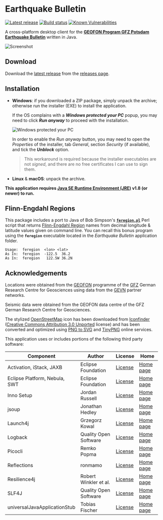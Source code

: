 Earthquake Bulletin
===================

[![Latest release](https://img.shields.io/github/release/albertus82/earthquake-bulletin.svg)](https://github.com/albertus82/earthquake-bulletin/releases/latest)
[![Build status](https://github.com/albertus82/earthquake-bulletin/actions/workflows/build.yml/badge.svg)](https://github.com/albertus82/earthquake-bulletin/actions)
[![Known Vulnerabilities](https://snyk.io/test/github/albertus82/earthquake-bulletin/badge.svg?targetFile=pom.xml)](https://snyk.io/test/github/albertus82/earthquake-bulletin?targetFile=pom.xml)

A cross-platform desktop client for the [**GEOFON Program GFZ Potsdam Earthquake Bulletin**](https://geofon.gfz-potsdam.de/eqinfo/list.php) written in Java.

![Screenshot](https://user-images.githubusercontent.com/8672431/112748093-e8a85600-8fb9-11eb-8b86-ba8a498bf377.png)

## Download

Download the [latest release](https://github.com/albertus82/earthquake-bulletin/releases/latest) from the [releases page](https://github.com/albertus82/earthquake-bulletin/releases).

## Installation

* **Windows**: if you downloaded a ZIP package, simply unpack the archive; otherwise run the installer (EXE) to install the application.

  If the OS complains with a ***Windows protected your PC*** popup, you may need to click ***Run anyway*** to proceed with the installation.

  ![Windows protected your PC](https://user-images.githubusercontent.com/8672431/31048995-7145b034-a62a-11e7-860b-c477237145ce.png)

  In order to enable the *Run anyway* button, you may need to open the *Properties* of the installer, tab *General*, section *Security* (if available), and tick the ***Unblock*** option.
  > This workaround is required because the installer executables are not *signed*, and there are no free certificates I can use to sign them.
* **Linux** & **macOS**: unpack the archive.

**This application requires [Java SE Runtime Environment (JRE)](https://www.java.com) v1.8 (or newer) to run.**

## Flinn-Engdahl Regions

This package includes a port to Java of Bob Simpson's [**`feregion.pl`**](https://bit.ly/feregion) Perl script that returns [Flinn-Engdahl Region](https://earthquake.usgs.gov/data/flinn_engdahl.php) names from decimal longitude & latitude values given on command line. You can recall this bonus program using the **`feregion`** executable located in the *Earthquake Bulletin* application folder.
```
Usage:  feregion  <lon> <lat>
As In:  feregion  -122.5  36.2
As In:  feregion   122.5W 36.2N
```

## Acknowledgements

Locations were obtained from the [GEOFON](https://geofon.gfz-potsdam.de) programme of the [GFZ](https://www.gfz-potsdam.de) German Research Centre for Geosciences using data from the [GEVN](https://geofon.gfz-potsdam.de/eqinfo/gevn/) partner networks.

Seismic data were obtained from the GEOFON data centre of the GFZ German Research Centre for Geosciences.

The stylized [OpenStreetMap](https://www.openstreetmap.org) icon has been downloaded from [Iconfinder](https://www.iconfinder.com/icons/4691290/openstreetmap_icon) ([Creative Commons Attribution 3.0 Unported](https://creativecommons.org/licenses/by/3.0/) license) and has been converted and optimized using [PNG to SVG](https://www.pngtosvg.com) and [TinyPNG](https://tinypng.com) online services.

This application uses or includes portions of the following third party software:

|Component                    |Author               |License                                                 |Home                                          |
|-----------------------------|---------------------|--------------------------------------------------------|----------------------------------------------|
|Activation, iStack, JAXB     |Eclipse Foundation   |[License](https://eclip.se/tmpolicA)                    |[Home page](https://eclip.se/tmpolicz)        |
|Eclipse Platform, Nebula, SWT|Eclipse Foundation   |[License](https://www.eclipse.org/legal/epl-2.0/)       |[Home page](https://www.eclipse.org)          |
|Inno Setup                   |Jordan Russell       |[License](https://jrsoftware.org/files/is/license.txt)  |[Home page](https://jrsoftware.org/isinfo.php)|
|jsoup                        |Jonathan Hedley      |[License](https://jsoup.org/license)                    |[Home page](https://jsoup.org)                |
|Launch4j                     |Grzegorz Kowal       |[License](https://opensource.org/licenses/BSD-3-Clause) |[Home page](http://launch4j.sourceforge.net)  |
|Logback                      |Quality Open Software|[License](http://logback.qos.ch/license.html)           |[Home page](http://logback.qos.ch)            |
|Picocli                      |Remko Popma          |[License](https://git.io/JUqAY)                         |[Home page](https://picocli.info)             |
|Reflections                  |ronmamo              |[License](https://git.io/Jtp8i)                         |[Home page](https://git.io/Jtp81)             |
|Resilience4j                 |Robert Winkler et al.|[License](https://resilience4j.readme.io/docs/apache-20)|[Home page](https://resilience4j.readme.io)   |
|SLF4J                        |Quality Open Software|[License](http://www.slf4j.org/license.html)            |[Home page](http://www.slf4j.org)             |
|universalJavaApplicationStub |Tobias Fischer       |[License](https://git.io/JUqAq)                         |[Home page](https://git.io/JUqAF)             |
